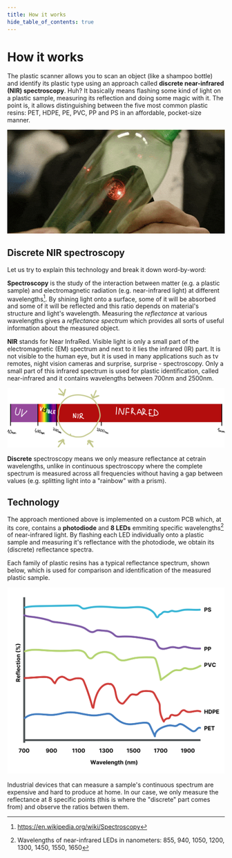 ```yaml
---
title: How it works
hide_table_of_contents: true
---
```



# How it works

The plastic scanner allows you to scan an object (like a shampoo bottle) and identify its plastic type using an approach called **discrete near-infrared (NIR) spectroscopy**. Huh? It basically means flashing some kind of light on a plastic sample, measuring its reflection and doing some magic with it. The point is, it allows distinguishing between the five most common plastic resins: PET, HDPE, PE, PVC, PP and PS in an affordable, pocket-size manner.

<div style={{textAlign: 'center'}}>

  ![plastic scanner explaination](/img/plasticscannerexplain.gif)

</div>

## Discrete NIR spectroscopy

Let us try to explain this technology and break it down word-by-word:

**Spectroscopy** is the study of the interaction between matter (e.g. a plastic sample) and electromagnetic radiation (e.g. near-infrared light) at different wavelengths[^1].
By shining light onto a surface, some of it will be absorbed and some of it will be reflected and this ratio depends on material's structure and light's wavelength. Measuring the *reflectance* at various wavelengths gives a *reflectance spectrum* which provides all sorts of useful information about the measured object.

**NIR** stands for Near InfraRed. Visible light is only a small part of the electromagnetic (EM) spectrum and next to it lies the infrared (IR) part. 
It is not visible to the human eye, but it is used in many applications such as tv remotes, night vision cameras and surprise, surprise - spectroscopy.
Only a small part of this infrared spectrum is used for plastic identification, called near-infrared and it contains wavelengths between 700nm and 2500nm.

<div style={{textAlign: 'center'}}>
    <img alt="Electromagnetic (EM) spectrum" src="/img/em_spectrum_nir.svg" width="800px"/>
</div>

**Discrete** spectroscopy means we only measure reflectance at cetrain wavelengths, unlike in continuous spectroscopy where the complete spectrum is measured across all frequencies without having a gap between values (e.g. splitting light into a "rainbow" with a prism). 

## Technology

The approach mentioned above is implemented on a custom PCB which, at its core, contains a **photodiode** and **8 LEDs** emmiting specific wavelengths[^2] of near-infrared light. By flashing each LED individually onto a plastic sample and measuring it's reflectance with the photodiode, we obtain its (discrete) reflectance spectra.

Each family of plastic resins has a typical reflectance spectrum, shown below, which is used for comparison and identification of the measured plastic sample.

<div style={{textAlign: 'center'}}>
    <img alt="Typical reflectance spectra of different plastic polymers" src="/img/response_curve.svg" width="600px"/>
</div>

Industrial devices that can measure a sample's continuous spectrum are expensive and hard to produce at home. In our case, we only measure the reflectance at 8 specific points (this is where the "discrete" part comes from) and observe the ratios betwen them.

[^1]: https://en.wikipedia.org/wiki/Spectroscopy 
[^2]: Wavelengths of near-infrared LEDs in nanometers: 855, 940, 1050, 1200, 1300, 1450, 1550, 1650